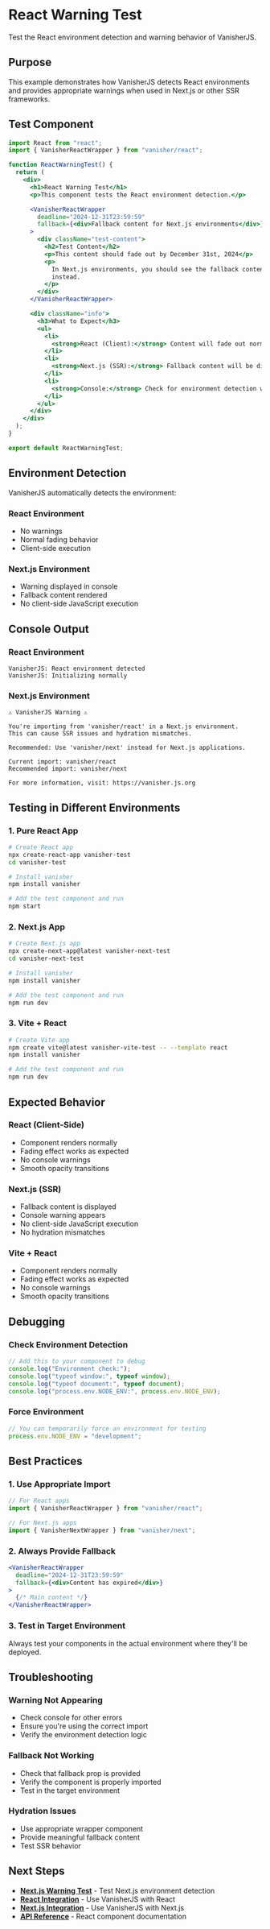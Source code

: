 # React Warning Test

Test the React environment detection and warning behavior of VanisherJS.

## Purpose

This example demonstrates how VanisherJS detects React environments and provides appropriate warnings when used in Next.js or other SSR frameworks.

## Test Component

```jsx
import React from "react";
import { VanisherReactWrapper } from "vanisher/react";

function ReactWarningTest() {
  return (
    <div>
      <h1>React Warning Test</h1>
      <p>This component tests the React environment detection.</p>

      <VanisherReactWrapper
        deadline="2024-12-31T23:59:59"
        fallback={<div>Fallback content for Next.js environments</div>}
      >
        <div className="test-content">
          <h2>Test Content</h2>
          <p>This content should fade out by December 31st, 2024</p>
          <p>
            In Next.js environments, you should see the fallback content
            instead.
          </p>
        </div>
      </VanisherReactWrapper>

      <div className="info">
        <h3>What to Expect</h3>
        <ul>
          <li>
            <strong>React (Client):</strong> Content will fade out normally
          </li>
          <li>
            <strong>Next.js (SSR):</strong> Fallback content will be displayed
          </li>
          <li>
            <strong>Console:</strong> Check for environment detection warnings
          </li>
        </ul>
      </div>
    </div>
  );
}

export default ReactWarningTest;
```

## Environment Detection

VanisherJS automatically detects the environment:

### React Environment

- No warnings
- Normal fading behavior
- Client-side execution

### Next.js Environment

- Warning displayed in console
- Fallback content rendered
- No client-side JavaScript execution

## Console Output

### React Environment

```
VanisherJS: React environment detected
VanisherJS: Initializing normally
```

### Next.js Environment

```
⚠️ VanisherJS Warning ⚠️

You're importing from 'vanisher/react' in a Next.js environment.
This can cause SSR issues and hydration mismatches.

Recommended: Use 'vanisher/next' instead for Next.js applications.

Current import: vanisher/react
Recommended import: vanisher/next

For more information, visit: https://vanisher.js.org
```

## Testing in Different Environments

### 1. Pure React App

```bash
# Create React app
npx create-react-app vanisher-test
cd vanisher-test

# Install vanisher
npm install vanisher

# Add the test component and run
npm start
```

### 2. Next.js App

```bash
# Create Next.js app
npx create-next-app@latest vanisher-next-test
cd vanisher-next-test

# Install vanisher
npm install vanisher

# Add the test component and run
npm run dev
```

### 3. Vite + React

```bash
# Create Vite app
npm create vite@latest vanisher-vite-test -- --template react
npm install vanisher

# Add the test component and run
npm run dev
```

## Expected Behavior

### React (Client-Side)

- Component renders normally
- Fading effect works as expected
- No console warnings
- Smooth opacity transitions

### Next.js (SSR)

- Fallback content is displayed
- Console warning appears
- No client-side JavaScript execution
- No hydration mismatches

### Vite + React

- Component renders normally
- Fading effect works as expected
- No console warnings
- Smooth opacity transitions

## Debugging

### Check Environment Detection

```javascript
// Add this to your component to debug
console.log("Environment check:");
console.log("typeof window:", typeof window);
console.log("typeof document:", typeof document);
console.log("process.env.NODE_ENV:", process.env.NODE_ENV);
```

### Force Environment

```javascript
// You can temporarily force an environment for testing
process.env.NODE_ENV = "development";
```

## Best Practices

### 1. Use Appropriate Import

```javascript
// For React apps
import { VanisherReactWrapper } from "vanisher/react";

// For Next.js apps
import { VanisherNextWrapper } from "vanisher/next";
```

### 2. Always Provide Fallback

```jsx
<VanisherReactWrapper
  deadline="2024-12-31T23:59:59"
  fallback={<div>Content has expired</div>}
>
  {/* Main content */}
</VanisherReactWrapper>
```

### 3. Test in Target Environment

Always test your components in the actual environment where they'll be deployed.

## Troubleshooting

### Warning Not Appearing

- Check console for other errors
- Ensure you're using the correct import
- Verify the environment detection logic

### Fallback Not Working

- Check that fallback prop is provided
- Verify the component is properly imported
- Test in the target environment

### Hydration Issues

- Use appropriate wrapper component
- Provide meaningful fallback content
- Test SSR behavior

## Next Steps

- **[Next.js Warning Test](/examples/nextjs-warning-test)** - Test Next.js environment detection
- **[React Integration](/examples/react)** - Use VanisherJS with React
- **[Next.js Integration](/examples/next)** - Use VanisherJS with Next.js
- **[API Reference](/api/react)** - React component documentation
